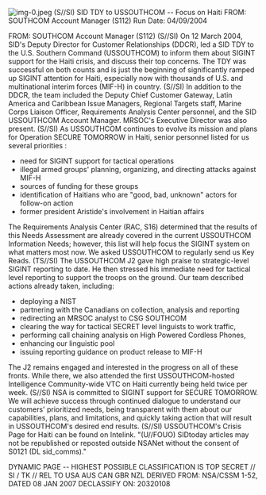 ![img-0.jpeg](img-0.jpeg)
(S//SI) SID TDY to USSOUTHCOM -- Focus on Haiti
FROM:
SOUTHCOM Account Manager (S112)
Run Date: 04/09/2004

FROM:
SOUTHCOM Account Manager (S112)
(S//SI) On 12 March 2004, SID's Deputy Director for Customer Relationships (DDCR), led a SID TDY to the U.S. Southern Command (USSOUTHCOM) to inform them about SIGINT support for the Haiti crisis, and discuss their top concerns. The TDY was successful on both counts and is just the beginning of significantly ramped up SIGINT attention for Haiti, especially now with thousands of U.S. and multinational interim forces (MIF-H) in country.
(S//SI) In addition to the DDCR, the team included the Deputy Chief Customer Gateway, Latin America and Caribbean Issue Managers, Regional Targets staff, Marine Corps Liaison Officer, Requirements Analysis Center personnel, and the SID USSOUTHCOM Account Manager. MRSOC's Executive Director was also present.
(S//SI) As USSOUTHCOM continues to evolve its mission and plans for Operation SECURE TOMORROW in Haiti, senior personnel listed for us several priorities :

- need for SIGINT support for tactical operations
- illegal armed groups' planning, organizing, and directing attacks against MIF-H
- sources of funding for these groups
- identification of Haitians who are "good, bad, unknown" actors for follow-on action
- former president Aristide's involvement in Haitian affairs

The Requirements Analysis Center (RAC, S16) determined that the results of this Needs Assessment are already covered in the current USSOUTHCOM Information Needs; however, this list will help focus the SIGINT system on what matters most now. We asked USSOUTHCOM to regularly send us Key Reads.
(TS//SI) The USSOUTHCOM J2 gave high praise to strategic-level SIGINT reporting to date. He then stressed his immediate need for tactical level reporting to support the troops on the ground. Our team described actions already taken, including:

- deploying a NIST
- partnering with the Canadians on collection, analysis and reporting
- redirecting an MRSOC analyst to CSG SOUTHCOM
- clearing the way for tactical SECRET level linguists to work traffic,
- performing call chaining analysis on High Powered Cordless Phones,
- enhancing our linguistic pool
- issuing reporting guidance on product release to MIF-H

The J2 remains engaged and interested in the progress on all of these fronts. While there, we also attended the first USSOUTHCOM-hosted Intelligence Community-wide VTC on Haiti currently being held twice per week.
(S//SI) NSA is committed to SIGINT support for SECURE TOMORROW. We will achieve success through continued dialogue to understand our customers' prioritized needs, being transparent with them about our capabilities, plans, and limitations, and quickly taking action that will result in USSOUTHCOM's desired end results.
(S//SI) USSOUTHCOM's Crisis Page for Haiti can be found on Intelink.
"(U//FOUO) SIDtoday articles may not be republished or reposted outside NSANet without the consent of S0121 (DL sid_comms)."

DYNAMIC PAGE -- HIGHEST POSSIBLE CLASSIFICATION IS
TOP SECRET // SI / TK // REL TO USA AUS CAN GBR NZL
DERIVED FROM: NSA/CSSM 1-52, DATED 08 JAN 2007 DECLASSIFY ON: 20320108
